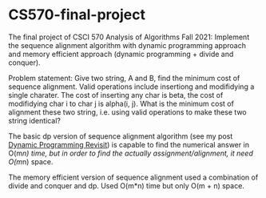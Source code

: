 # CS570-final-project

The final project of CSCI 570 Analysis of Algorithms Fall 2021: Implement the sequence alignment algorithm with dynamic programming approach and memory efficient approach (dynamic programming + divide and conquer).

Problem statement: Give two string, A and B, find the minimum cost of sequence alignment. Valid operations include insertiong and modifidying a single charater. The cost of inserting any char is beta, the cost of modifidying char i to char j is alpha(i, j). What is the minimum cost of alignment these two string, i.e. using valid operations to make these two string identical? 

The basic dp version of sequence alignment algorithm (see my post [Dynamic Programming Revisit](https://kaiwang.co/2021/11/04/dynamic-programming-revisit/)) is capable to find the numerical answer in O(m*n) time, but in order to find the actually assignment/alignment, it need O(m*n) space.

The memory efficient version of sequence alignment used a combination of divide and conquer and dp. Used O(m*n) time but only O(m + n) space.
